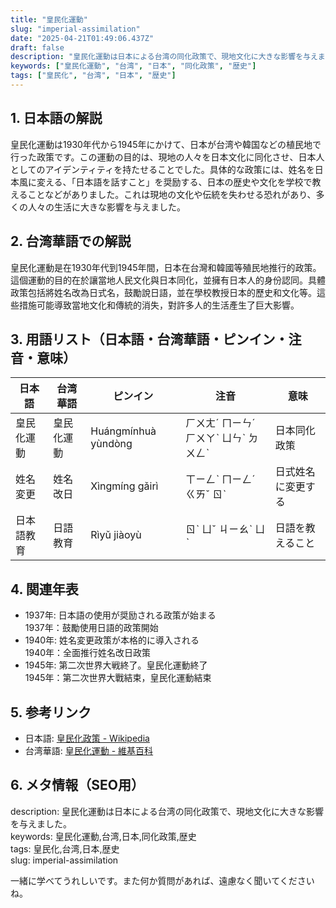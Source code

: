```yaml
---
title: "皇民化運動"
slug: "imperial-assimilation"
date: "2025-04-21T01:49:06.437Z"
draft: false
description: "皇民化運動は日本による台湾の同化政策で、現地文化に大きな影響を与えました。"
keywords: ["皇民化運動", "台湾", "日本", "同化政策", "歴史"]
tags: ["皇民化", "台湾", "日本", "歴史"]
---
```


## 1. 日本語の解説  
皇民化運動は1930年代から1945年にかけて、日本が台湾や韓国などの植民地で行った政策です。この運動の目的は、現地の人々を日本文化に同化させ、日本人としてのアイデンティティを持たせることでした。具体的な政策には、姓名を日本風に変える、「日本語を話すこと」を奨励する、日本の歴史や文化を学校で教えることなどがありました。これは現地の文化や伝統を失わせる恐れがあり、多くの人々の生活に大きな影響を与えました。

## 2. 台湾華語での解説  
皇民化運動是在1930年代到1945年間，日本在台灣和韓國等殖民地推行的政策。這個運動的目的在於讓當地人民文化與日本同化，並擁有日本人的身份認同。具體政策包括將姓名改為日式名，鼓勵說日語，並在學校教授日本的歷史和文化等。這些措施可能導致當地文化和傳統的消失，對許多人的生活產生了巨大影響。

## 3. 用語リスト（日本語・台湾華語・ピンイン・注音・意味）  

| 日本語      | 台湾華語         | ピンイン        | 注音      | 意味                           |
|--------------|----------------|----------------|------------|------------------------------|
| 皇民化運動  | 皇民化運動     | Huángmínhuà yùndòng | ㄏㄨㄤˊ ㄇㄧㄣˊ ㄏㄨㄚˋ ㄩㄣˋ ㄉㄨㄥˋ | 日本同化政策                |
| 姓名変更    | 姓名改日       | Xìngmíng gǎirì  | ㄒㄧㄥˋ ㄇㄧㄥˊ ㄍㄞˇ ㄖˋ | 日式姓名に変更する        |
| 日本語教育  | 日語教育       | Rìyǔ jiàoyù   | ㄖˋ ㄩˇ ㄐㄧㄠˋ ㄩˋ | 日語を教えること          |

## 4. 関連年表  
- 1937年: 日本語の使用が奨励される政策が始まる  
  1937年：鼓勵使用日語的政策開始  
- 1940年: 姓名変更政策が本格的に導入される  
  1940年：全面推行姓名改日政策  
- 1945年: 第二次世界大戦終了。皇民化運動終了  
  1945年：第二次世界大戰結束，皇民化運動結束  

## 5. 参考リンク  
- 日本語: [皇民化政策 - Wikipedia](https://ja.wikipedia.org/wiki/皇民化政策)  
- 台湾華語: [皇民化運動 - 維基百科](https://zh.wikipedia.org/wiki/皇民化運動)  

## 6. メタ情報（SEO用）  
description: 皇民化運動は日本による台湾の同化政策で、現地文化に大きな影響を与えました。  
keywords: 皇民化運動,台湾,日本,同化政策,歴史  
tags: 皇民化,台湾,日本,歴史  
slug: imperial-assimilation  

一緒に学べてうれしいです。また何か質問があれば、遠慮なく聞いてくださいね。